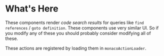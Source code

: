 # What's Here

These components render *code search results* for queries like `find references` / `goto definition`. These components use very similar UI. So if you modify any of these you should probably consider modifying all of these.

These actions are registered by loading them in `monacoActionLoader`.
